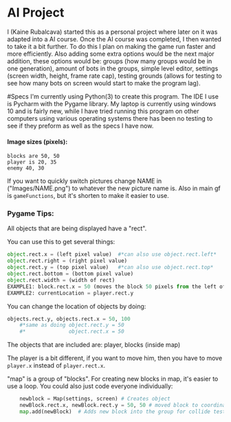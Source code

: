 
# AI Project
I (Kaine Rubalcava) started this as a personal project where later on it was adapted into a AI course. Once the AI course was completed, I then wanted to take it a bit further. To do this I plan on making the game run faster and more efficiently.
Also adding some extra options would be the next major addition, these options would be: groups (how many groups would be in one generation), amount of bots in the groups, simple level editor, settings (screen width, height, frame rate cap), testing grounds (allows for testing to see how many bots on screen would start to make the program lag).

#Specs
I'm currently using Python(3) to create this program. The IDE I use is Pycharm with the Pygame library. My laptop is
currently using windows 10 and is fairly new, while I have tried running this program on other computers using various
operating systems there has been no testing to see if they preform as well as the specs I have now.

#### Image sizes (pixels):
```
blocks are 50, 50
player is 20, 35
enemy 40, 30
```

If you want to quickly switch pictures change NAME in ("Images/NAME.png") to whatever the new picture name is. Also in main gf is `gameFunctions`, but it's shorten to make it easier to use.

### Pygame Tips:

All objects that are being displayed have a "rect".

You can use this to get several things:
```python
object.rect.x = (left pixel value)  #*can also use object.rect.left*
object.rect.right = (right pixel value)
object.rect.y = (top pixel value)   #*can also use object.rect.top*
object.rect.bottom = (bottom pixel value)
object.rect.width = (width of rect)
EXAMPLE1: block.rect.x = 50 (moves the block 50 pixels from the left of the screen)
EXAMPLE2: currentLocation = player.rect.y
```

You can change the location of objects by doing:
```python
objects.rect.y, objects.rect.x = 50, 100
    #*same as doing object.rect.y = 50
    #*              object.rect.x = 50
```

The objects that are included are: player, blocks (inside map)

The player is a bit different, if you want to move him, then you have to move `player.x` instead of `player.rect.x`.

"map" is a group of "blocks". For creating new blocks in map, it's easier to use a loop. You could also just code everyone individually:
```python
    newblock = Map(settings, screen) # Creates object
    newBlock.rect.x, newBlock.rect.y = 50, 50 # moved block to coordinate (50, 50)
    map.add(newBlock)  # Adds new block into the group for collide testing
```